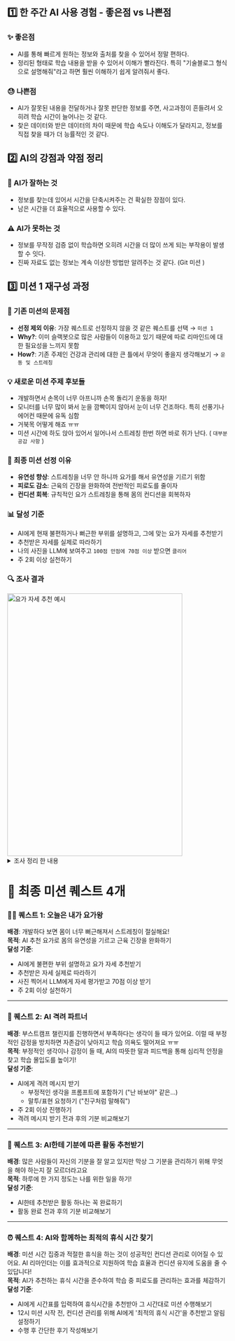 ## 1️⃣ 한 주간 AI 사용 경험 - 좋은점 vs 나쁜점

### ✨ 좋은점
- AI를 통해 빠르게 원하는 정보와 출처를 찾을 수 있어서 정말 편하다.
- 정리된 형태로 학습 내용을 받을 수 있어서 이해가 빨라진다. 특히 "기술블로그 형식으로 설명해줘"라고 하면 훨씬 이해하기 쉽게 알려줘서 좋다.

### 😓 나쁜점
- AI가 잘못된 내용을 전달하거나 잘못 판단한 정보를 주면, 사고과정이 흔들려서 오히려 학습 시간이 늘어나는 것 같다.
- 찾은 데이터와 받은 데이터의 차이 때문에 학습 속도나 이해도가 달라지고, 정보를 직접 찾을 때가 더 능률적인 것 같다.

## 2️⃣ AI의 강점과 약점 정리

### 💪 AI가 잘하는 것
- 정보를 찾는데 있어서 시간을 단축시켜주는 건 확실한 장점이 있다.
- 남은 시간을 더 효율적으로 사용할 수 있다.

### ⚠️ AI가 못하는 것  
- 정보를 무작정 검증 없이 학습하면 오히려 시간을 더 많이 쓰게 되는 부작용이 발생 할 수 잇다.
- 진짜 자료도 없는 정보는 계속 이상한 방법만 알려주는 것 같다. (Git 미션 )

## 3️⃣ 미션 1 재구성 과정

### 🤔 기존 미션의 문제점
- **선정 제외 이유**: 가장 퀘스트로 선정하지 않을 것 같은 퀘스트를 선택 → `미션 1`
- **Why?**: 이미 슬랙봇으로 많은 사람들이 이용하고 있기 때문에 따로 리마인드에 대한 필요성을 느끼지 못함
- **How?**: 기존 주제인 건강과 관리에 대한 큰 틀에서 무엇이 좋을지 생각해보기 → `운동 및 스트레칭`

### 💡 새로운 미션 주제 후보들
- 개발하면서 손목이 너무 아프니까 손목 돌리기 운동을 하자! 
- 모니터를 너무 많이 봐서 눈을 깜빡이지 않아서 눈이 너무 건조하다. 특히 선풍기나 에어컨 때문에 유독 심함 
- 거북목 어떻게 해죠 ㅠㅠ 
- 미션 시간에 하도 앉아 있어서 일어나서 스트레칭 한번 하면 바로 쥐가 난다. ( `대부분 공감 사항` ) 

### 🎯 최종 미션 선정 이유
- **유연성 향상**: 스트레칭을 너무 안 하니까 요가를 해서 유연성을 기르기 위함
- **피로도 감소**: 근육의 긴장을 완화하여 전반적인 피로도를 줄이자
- **컨디션 회복**: 규칙적인 요가 스트레칭을 통해 몸의 컨디션을 회복하자

### 📊 달성 기준
- AI에게 현재 불편하거나 뻐근한 부위를 설명하고, 그에 맞는 요가 자세를 추천받기
- 추천받은 자세를 실제로 따라하기
- 나의 사진을 LLM에 보여주고 `100점 만점에 70점 이상` 받으면 `클리어`
- 주 2회 이상 실천하기

### 🔍 조사 결과

<img src="https://github.com/user-attachments/assets/9399f038-6b05-4946-96f9-43468a9ec2fa" alt="요가 자세 추천 예시" width="400" height="600">


<details>
  <summary>조사 정리 한 내용</summary> 
  
  ## 요가의 효능: 저명한 저널 및 단체가 제시하는 과학적 근거

요가는 심신을 단련하는 고대의 수련법에서 나아가, 현대 과학을 통해 그 효능이 다방면으로 입증되고 있는 건강 관리법입니다. 저명한 의학 저널 및 국제 요가 단체의 연구와 문서를 통해 밝혀진 요가의 주요 효능을 출처와 함께 심도 있게 알려드립니다.

**정신 건강 증진: 스트레스, 불안, 우울감의 과학적 관리**

요가의 가장 널리 알려진 효능은 정신 건강 개선입니다. 이는 단순히 기분 전환을 넘어, 신체의 생리적 변화를 통해 이루어집니다.

- 스트레스 반응 감소: 하버드 의과대학(Harvard Medical School) 에 따르면, 요가는 스트레스에 대한 신체의 반응을 조절하는 데 효과적입니다. 요가의 이완 기법은 부교감 신경계를 활성화하여 심박수와 혈압을 낮추고, 스트레스 호르몬인 코르티솔의 분비를 줄입니다. 이는 과학 학술지 'Spine' 에 게재된 연구에서도 뒷받침되는데, 만성 요통 환자들이 24주간 주 2회 요가 수련 후 통증이 56% 감소했다고 보고했습니다. 이는 통증으로 인한 스트레스 감소 효과를 시사합니다.

- 불안 및 우울감 완화: 존스 홉킨스 의과대학(Johns Hopkins Medicine) 은 요가가 불안과 우울 증상을 관리하는 데 중요한 역할을 한다고 밝혔습니다. 요가의 호흡 조절(프라나야마)과 명상은 신경계를 안정시키고, 감정을 조절하는 뇌의 신경전달물질인 가바(GABA) 수치를 증가시키는 것으로 알려져 있습니다. 이는 불안 장애와 우울증 환자의 증상 완화에 긍정적인 영향을 미칩니다.

**신체적 건강 향상: 근골격계 강화 및 통증 관리**

요가의 다양한 자세(아사나)는 신체의 구조적 건강을 증진하고 만성 통증을 줄이는 데 효과적입니다.

- 근력, 유연성 및 균형 감각 향상: 메이요 클리닉(Mayo Clinic) 은 규칙적인 요가 수련이 근력과 유연성을 향상시키고, 특히 노년층의 낙상 예방에 중요한 균형 감각을 발달시킨다고 강조합니다. 다양한 요가 자세는 일상생활에서 잘 사용하지 않는 근육들을 활성화하고, 관절의 가동 범위를 넓혀 전반적인 신체 기능을 개선합니다.

- 만성 통증 완화: 국제 요가 치료사 협회(International Association of Yoga Therapists, IAYT) 에서 발간하는 'International Journal of Yoga Therapy' 에는 요가가 만성 허리 통증, 관절염 등 다양한 통증 질환에 미치는 긍정적 효과에 대한 연구 결과가 다수 게재되어 있습니다. 요가는 통증 부위의 혈액 순환을 개선하고 근육의 긴장을 이완시켜 통증을 완화하는 데 도움을 줍니다. 존스 홉킨스 의과대학 역시 관절염 환자들이 8주간의 요가 프로그램을 통해 통증과 신체 기능 면에서 상당한 개선을 보였다는 연구 결과를 제시했습니다.

**심혈관 건강 및 기타 질환에 대한 긍정적 영향**

- 심혈관 건강 증진: 요가는 심장 건강에도 유익합니다. 존스 홉킨스 의과대학 의 연구에 따르면, 요가는 혈압과 콜레스테롤, 혈당 수치를 낮추는 데 도움을 줄 수 있습니다. 이는 요가가 스트레스를 줄이고, 체중 감량에 긍정적인 영향을 미치기 때문으로 분석됩니다.

- 삶의 질 향상: 세계 최대 요가 전문가 단체인 요가 얼라이언스(Yoga Alliance) 는 요가가 암 환자의 피로감을 줄이고, 수면의 질을 개선하며, 전반적인 삶의 질을 높인다는 다양한 연구 결과를 공유하고 있습니다. 이는 요가가 신체적 건강뿐만 아니라 정서적 안정과 내면의 평화를 찾는 데 도움을 주기 때문입니다.

이처럼 저명한 의료 기관과 전문 요가 단체의 연구들은 요가가 현대인의 다양한 건강 문제를 예방하고 관리하는 데 매우 효과적인 도구임을 과학적으로 증명하고 있습니다.

출처:

- Harvard Medical School - Harvard Health Publishing

- Johns Hopkins Medicine - Health

- Mayo Clinic - Healthy Lifestyle

- International Journal of Yoga (via SciSpace)

- International Association of Yoga Therapists (IAYT) Publications

- Yoga Alliance - Scientific Research on Yoga

</details>

# 🎯 최종 미션 퀘스트 4개

### 🧘‍♀️ 퀘스트 1: 오늘은 내가 요가왕
**배경**: 개발하다 보면 몸이 너무 뻐근해져서 스트레칭이 절실해요!  
**목적**: AI 추천 요가로 몸의 유연성을 기르고 근육 긴장을 완화하기  
**달성 기준**:
- AI에게 불편한 부위 설명하고 요가 자세 추천받기
- 추천받은 자세 실제로 따라하기  
- 사진 찍어서 LLM에게 자세 평가받고 70점 이상 받기
- 주 2회 이상 실천하기

---

### 💝 퀘스트 2: AI 격려 파트너
**배경**: 부스트캠프 챌린지를 진행하면서 부족하다는 생각이 들 때가 있어요. 이럴 때 부정적인 감정을 방치하면 자존감이 낮아지고 학습 의욕도 떨어져요 ㅠㅠ  
**목적**: 부정적인 생각이나 감정이 들 때, AI의 따뜻한 말과 피드백을 통해 심리적 안정을 찾고 학습 몰입도를 높이기!  
**달성 기준**:
- AI에게 격려 메시지 받기
  - 부정적인 생각을 프롬프트에 포함하기 ("난 바보야" 같은...)
  - 말투/표현 요청하기 ("친구처럼 말해줘")
- 주 2회 이상 진행하기
- 격려 메시지 받기 전과 후의 기분 비교해보기

---

### 🎨 퀘스트 3: AI한테 기분에 따른 활동 추천받기
**배경**: 많은 사람들이 자신의 기분을 잘 알고 있지만 막상 그 기분을 관리하기 위해 무엇을 해야 하는지 잘 모르더라고요  
**목적**: 하루에 한 가지 정도는 나를 위한 일을 하기!  
**달성 기준**:
- AI한테 추천받은 활동 하나는 꼭 완료하기
- 활동 완료 전과 후의 기분 비교해보기

---

### ⏰ 퀘스트 4: AI와 함께하는 최적의 휴식 시간 찾기
**배경**: 미션 시간 집중과 적절한 휴식을 하는 것이 성공적인 컨디션 관리로 이어질 수 있어요. AI 리마인더는 이를 효과적으로 지원하여 학습 효율과 컨디션 유지에 도움을 줄 수 있답니다!  
**목적**: AI가 추천하는 휴식 시간을 준수하여 학습 중 피로도를 관리하는 효과를 체감하기  
**달성 기준**:
- AI에게 시간표를 입력하여 휴식시간을 추천받아 그 시간대로 미션 수행해보기
- 12시 미션 시작 전, 컨디션 관리를 위해 AI에게 '최적의 휴식 시간'을 추천받고 알림 설정하기
- 수행 후 간단한 후기 작성해보기
